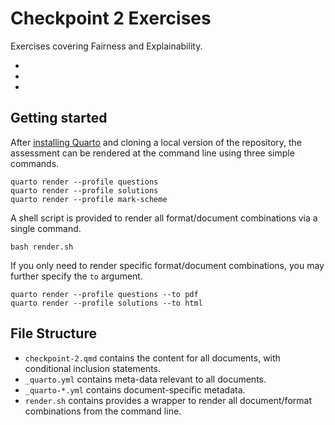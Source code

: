 # Checkpoint 2 Exercises

Exercises covering Fairness and Explainability. 

- 
- 
- 


## Getting started 

After [installing Quarto](https://quarto.org/docs/get-started/) and cloning a local version of the repository, the assessment can be rendered at the command line using three simple commands.  

```
quarto render --profile questions
quarto render --profile solutions
quarto render --profile mark-scheme
```

A shell script is provided to render all format/document combinations via a single command. 

```
bash render.sh
```

If you only need to render specific format/document combinations, you may further specify the `to` argument. 

```
quarto render --profile questions --to pdf
quarto render --profile solutions --to html
```

## File Structure

- `checkpoint-2.qmd` contains the content for all documents, with conditional inclusion statements.
- `_quarto.yml` contains meta-data relevant to all documents.
- `_quarto-*.yml` contains document-specific metadata.
- `render.sh` contains provides a wrapper to render all document/format combinations from the command line.